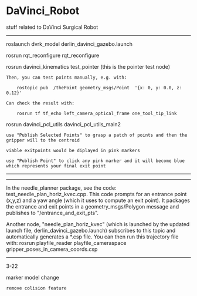 # DaVinci_Robot
stuff related to DaVinci Surgical Robot

***********************************************************************

roslaunch dvrk_model derlin_davinci_gazebo.launch

rosrun rqt_reconfigure rqt_reconfigure

rosrun davinci_kinematics test_pointer        (this is the pointer test node)

	Then, you can test points manually, e.g. with:

		rostopic pub  /thePoint geometry_msgs/Point  '{x: 0, y: 0.0, z: 0.12}'
   
	Can check the result with:

		rosrun tf tf_echo left_camera_optical_frame one_tool_tip_link

rosrun davinci_pcl_utils davinci_pcl_utils_main2

	use "Publish Selected Points" to grasp a patch of points and then the gripper will to the centroid

	viable exitpoints would be diplayed in pink markers

	use "Publish Point" to click any pink marker and it will become blue which represents your final exit point	


***************************************************************************

*********
In the needle_planner package, see the code: test_needle_plan_horiz_kvec.cpp.  This code prompts for an entrance point (x,y,z) and a yaw angle (which it uses to compute an exit point).  It packages the entrance and exit points in a geometry_msgs/Polygon message and publishes to "/entrance_and_exit_pts".

Another node, "needle_plan_horiz_kvec" (which is launched by the updated launch file, derlin_davinci_gazebo.launch) subscribes to this topic and automatically generates a *.csp file.
You can then run this trajectory file with:
rosrun playfile_reader playfile_cameraspace gripper_poses_in_camera_coords.csp
*********

3-22

marker model change

	remove colision feature
